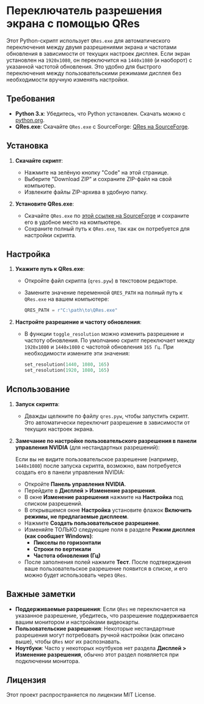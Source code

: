 # Переключатель разрешения экрана с помощью QRes

Этот Python-скрипт использует `QRes.exe` для автоматического переключения между двумя разрешениями экрана и частотами обновления в зависимости от текущих настроек дисплея. Если экран установлен на `1920x1080`, он переключится на `1440x1080` (и наоборот) с указанной частотой обновления. Это удобно для быстрого переключения между пользовательскими режимами дисплея без необходимости вручную изменять настройки.

## Требования

- **Python 3.x**: Убедитесь, что Python установлен. Скачать можно с [python.org](https://www.python.org/downloads/).
- **QRes.exe**: Скачайте `QRes.exe` с SourceForge: [QRes на SourceForge](https://sourceforge.net/projects/qres/files/).
  
## Установка

1. **Скачайте скрипт**:

   - Нажмите на зелёную кнопку "Code" на этой странице.
   - Выберите "Download ZIP" и сохраните ZIP-файл на свой компьютер.
   - Извлеките файлы ZIP-архива в удобную папку.

2. **Установите QRes.exe**:

   - Скачайте `QRes.exe` по [этой ссылке на SourceForge](https://sourceforge.net/projects/qres/files/) и сохраните его в удобное место на компьютере.
   - Сохраните полный путь к `QRes.exe`, так как он потребуется для настройки скрипта.

## Настройка

1. **Укажите путь к QRes.exe**:
   
   - Откройте файл скрипта (`qres.pyw`) в текстовом редакторе.
   - Замените значение переменной `QRES_PATH` на полный путь к `QRes.exe` на вашем компьютере:
   
     ```python
     QRES_PATH = r"C:\path\to\QRes.exe"
     ```

2. **Настройте разрешение и частоту обновления**:

   - В функции `toggle_resolution` можно изменить разрешение и частоту обновления. По умолчанию скрипт переключает между `1920x1080` и `1440x1080` с частотой обновления `165 Гц`. При необходимости измените эти значения:
   
     ```python
     set_resolution(1440, 1080, 165)
     set_resolution(1920, 1080, 165)
     ```

## Использование

1. **Запуск скрипта**: 

   - Дважды щелкните по файлу `qres.pyw`, чтобы запустить скрипт. Это автоматически переключит разрешение в зависимости от текущих настроек экрана.

2. **Замечание по настройке пользовательского разрешения в панели управления NVIDIA** (для нестандартных разрешений):

   Если вы не видите пользовательское разрешение (например, `1440x1080`) после запуска скрипта, возможно, вам потребуется создать его в панели управления NVIDIA:

   - Откройте **Панель управления NVIDIA**.
   - Перейдите в **Дисплей > Изменение разрешения**.
   - В окне **Изменение разрешения** нажмите на **Настройка** под списком разрешений.
   - В открывшемся окне **Настройка** установите флажок **Включить режимы, не предлагаемые дисплеем**.
   - Нажмите **Создать пользовательское разрешение**.
   - Изменяйте ТОЛЬКО следующие поля в разделе **Режим дисплея (как сообщает Windows)**:
     - **Пикселы по горизонтали**
     - **Строки по вертикали**
     - **Частота обновления (Гц)**
   - После заполнения полей нажмите **Тест**. После подтверждения ваше пользовательское разрешение появится в списке, и его можно будет использовать через `QRes`.

## Важные заметки

- **Поддерживаемые разрешения**: Если `QRes` не переключается на указанное разрешение, убедитесь, что разрешение поддерживается вашим монитором и настройками видеокарты.
- **Пользовательские разрешения**: Некоторые нестандартные разрешения могут потребовать ручной настройки (как описано выше), чтобы `QRes` мог их распознавать.
- **Ноутбуки**: Часто у некоторых ноутбуков нет раздела **Дисплей > Изменение разрешения**, обычно этот раздел появляется при подключении монитора. 
## Лицензия

Этот проект распространяется по лицензии MIT License.
